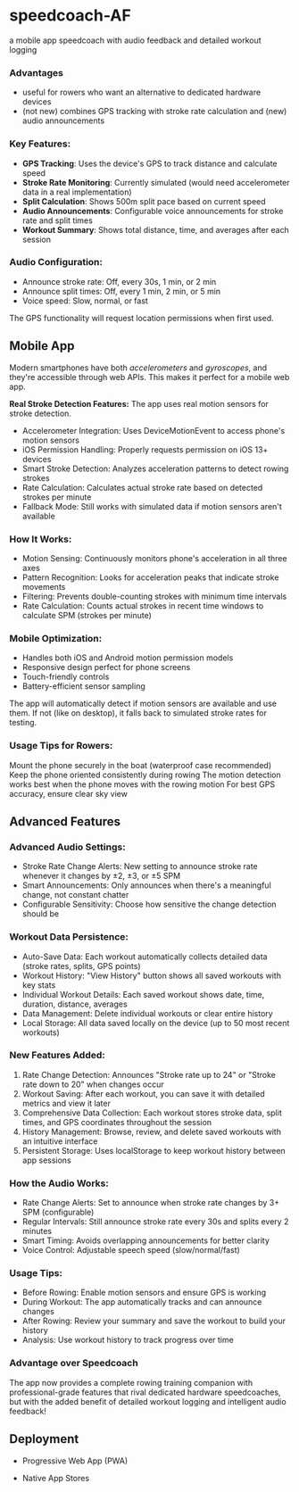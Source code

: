 # speedcoach-AF
a mobile app speedcoach with audio feedback and detailed workout logging

### Advantages
- useful for rowers who want an alternative to dedicated hardware devices
- (not new) combines GPS tracking with stroke rate calculation and (new) audio announcements


### Key Features:
- **GPS Tracking**: Uses the device's GPS to track distance and calculate speed
- **Stroke Rate Monitoring**: Currently simulated (would need accelerometer data in a real implementation)
- **Split Calculation**: Shows 500m split pace based on current speed
- **Audio Announcements**: Configurable voice announcements for stroke rate and split times
- **Workout Summary**: Shows total distance, time, and averages after each session


### Audio Configuration:
- Announce stroke rate: Off, every 30s, 1 min, or 2 min
- Announce split times: Off, every 1 min, 2 min, or 5 min
- Voice speed: Slow, normal, or fast

The GPS functionality will request location permissions when first used.


## Mobile App

Modern smartphones have both _accelerometers_ and _gyroscopes_, and they're accessible through web APIs. This makes it perfect for a mobile web app.

**Real Stroke Detection Features:** The app uses real motion sensors for stroke detection.
- Accelerometer Integration: Uses DeviceMotionEvent to access phone's motion sensors
- iOS Permission Handling: Properly requests permission on iOS 13+ devices
- Smart Stroke Detection: Analyzes acceleration patterns to detect rowing strokes
- Rate Calculation: Calculates actual stroke rate based on detected strokes per minute
- Fallback Mode: Still works with simulated data if motion sensors aren't available

### How It Works:

- Motion Sensing: Continuously monitors phone's acceleration in all three axes
- Pattern Recognition: Looks for acceleration peaks that indicate stroke movements
- Filtering: Prevents double-counting strokes with minimum time intervals
- Rate Calculation: Counts actual strokes in recent time windows to calculate SPM (strokes per minute)

### Mobile Optimization:

- Handles both iOS and Android motion permission models
- Responsive design perfect for phone screens
- Touch-friendly controls
- Battery-efficient sensor sampling

The app will automatically detect if motion sensors are available and use them. If not (like on desktop), it falls back to simulated stroke rates for testing.

### Usage Tips for Rowers:

Mount the phone securely in the boat (waterproof case recommended)
Keep the phone oriented consistently during rowing
The motion detection works best when the phone moves with the rowing motion
For best GPS accuracy, ensure clear sky view


## Advanced Features

### Advanced Audio Settings:

- Stroke Rate Change Alerts: New setting to announce stroke rate whenever it changes by ±2, ±3, or ±5 SPM
- Smart Announcements: Only announces when there's a meaningful change, not constant chatter
- Configurable Sensitivity: Choose how sensitive the change detection should be

### Workout Data Persistence:

- Auto-Save Data: Each workout automatically collects detailed data (stroke rates, splits, GPS points)
- Workout History: "View History" button shows all saved workouts with key stats
- Individual Workout Details: Each saved workout shows date, time, duration, distance, averages
- Data Management: Delete individual workouts or clear entire history
- Local Storage: All data saved locally on the device (up to 50 most recent workouts)

### New Features Added:

1. Rate Change Detection: Announces "Stroke rate up to 24" or "Stroke rate down to 20" when changes occur
2. Workout Saving: After each workout, you can save it with detailed metrics and view it later
3. Comprehensive Data Collection: Each workout stores stroke data, split times, and GPS coordinates throughout the session
4. History Management: Browse, review, and delete saved workouts with an intuitive interface
5. Persistent Storage: Uses localStorage to keep workout history between app sessions

### How the Audio Works:

- Rate Change Alerts: Set to announce when stroke rate changes by 3+ SPM (configurable)
- Regular Intervals: Still announce stroke rate every 30s and splits every 2 minutes
- Smart Timing: Avoids overlapping announcements for better clarity
- Voice Control: Adjustable speech speed (slow/normal/fast)

###  Usage Tips:

- Before Rowing: Enable motion sensors and ensure GPS is working
- During Workout: The app automatically tracks and can announce changes
- After Rowing: Review your summary and save the workout to build your history
- Analysis: Use workout history to track progress over time

### Advantage over Speedcoach
The app now provides a complete rowing training companion with professional-grade features that rival dedicated hardware speedcoaches, but with the added benefit of detailed workout logging and intelligent audio feedback!


## Deployment
- Progressive Web App (PWA)

- Native App Stores
